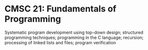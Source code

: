
# CMSC 21: Fundamentals of Programming

Systematic program development using top-down design; structured
programming techniques; programming in the C language; recursion;
processing of linked lists and files; program verification
